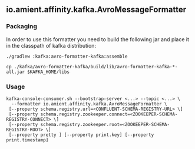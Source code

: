 ## io.amient.affinity.kafka.AvroMessageFormatter


### Packaging

In order to use this formatter you need to build the following jar and place it in the classpath of kafka distribution:

    ./gradlew :kafka:avro-formatter-kafka:assemble

    cp ./kafka/avro-formatter-kafka/build/lib/avro-formatter-kafka-*-all.jar $KAFKA_HOME/libs


### Usage

    kafka-console-consumer.sh --bootstrap-server <...> --topic <...> \
      --formatter io.amient.affinity.kafka.AvroMessageFormatter \
     [--property schema.registry.url=<CONFLUENT-SCHEMA-REGISTRY-URL> \]
     [--property schema.registry.zookeeper.connect=<ZOOKEEPER-SCHEMA-REGISTRY-CONNECT> \]
     [--property schema.registry.zookeeper.root=<ZOOKEEPER-SCHEMA-REGISTRY-ROOT> \]
     [--property pretty ] [--property print.key] [--property print.timestamp]

